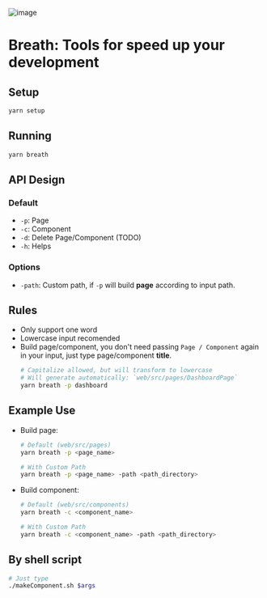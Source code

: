 ![image](https://www.thisiscolossal.com/wp-content/uploads/2014/02/desert09.jpg)

# Breath: Tools for speed up your development

## Setup

```sh
yarn setup
```

## Running

```sh
yarn breath
```

## API Design

### Default

- `-p`: Page
- `-c`: Component
- `-d`: Delete Page/Component (TODO)
- `-h`: Helps

### Options

- `-path`: Custom path, if `-p` will build **page** according to input path.

## Rules

- Only support one word
- Lowercase input recomended
- Build page/component, you don't need passing `Page / Component` again in your input, just type page/component **title**.
  ```sh
  # Capitalize allowed, but will transform to lowercase
  # Will generate automatically: `web/src/pages/DashboardPage`
  yarn breath -p dashboard
  ```

## Example Use

- Build page:

  ```sh
  # Default (web/src/pages)
  yarn breath -p <page_name>

  # With Custom Path
  yarn breath -p <page_name> -path <path_directory>
  ```

- Build component:

  ```sh
  # Default (web/src/components)
  yarn breath -c <component_name>

  # With Custom Path
  yarn breath -c <component_name> -path <path_directory>
  ```

## By shell script
```sh
# Just type
./makeComponent.sh $args
```

